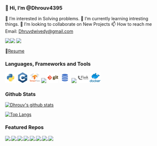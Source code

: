 ### 👋 Hi, I’m @Dhrouv4395

  👀 I’m interested in Solving problems.
  🌱 I’m currently learning intresting things.
  💞️ I’m looking to collaborate on New Projects
  📫 How to reach me Email: Dhruvdwivedy@gmail.com
 <p><a href="https://www.linkedin.com/in/dhrouv-dwivedy-515b539a/"><img src="https://img.shields.io/badge/linkedin-%230077B5.svg?&style=for-the-badge&logo=linkedin&logoColor=white" height=25></a><a href="https://dhruvdwivedy.medium.com//"><img src="https://img.shields.io/badge/medium-%2312100E.svg?&style=for-the-badge&logo=medium&logoColor=white" height=25></a> <a href="https://www.kaggle.com/dhruvdwivedy"><img src="https://avatars0.githubusercontent.com/u/1336944?s=200&v=4" height=25></a></p>

📝[Resume](https://docs.google.com/document/d/1zFHv31OqyoFn-zaPqG6lcWQ15pMxMUJe/edit?usp=sharing&ouid=100889110267376095146&rtpof=true&sd=true)<br>

### Languages, Frameworks and Tools
<p><img src="https://raw.githubusercontent.com/github/explore/80688e429a7d4ef2fca1e82350fe8e3517d3494d/topics/python/python.png" height=35>
  <img src="https://raw.githubusercontent.com/github/explore/80688e429a7d4ef2fca1e82350fe8e3517d3494d/topics/cpp/cpp.png" height=35>
  <img src="https://raw.githubusercontent.com/github/explore/80688e429a7d4ef2fca1e82350fe8e3517d3494d/topics/tensorflow/tensorflow.png" height=35>
  <img src="https://img.shields.io/badge/PyTorch%20-%23EE4C2C.svg?&style=for-the-badge&logo=PyTorch&logoColor=white" />
  <img src="https://raw.githubusercontent.com/github/explore/80688e429a7d4ef2fca1e82350fe8e3517d3494d/topics/git/git.png" height=35>
  <img src="https://raw.githubusercontent.com/github/explore/80688e429a7d4ef2fca1e82350fe8e3517d3494d/topics/sql/sql.png" height=35>
  <img src ="https://img.shields.io/badge/sqlite-%2307405e.svg?&style=for-the-badge&logo=sqlite&logoColor=white"/>
  <img src="https://raw.githubusercontent.com/github/explore/80688e429a7d4ef2fca1e82350fe8e3517d3494d/topics/flask/flask.png" height=35> 
  <img src="https://raw.githubusercontent.com/github/explore/80688e429a7d4ef2fca1e82350fe8e3517d3494d/topics/docker/docker.png" height=35> 

  

<!---
Dhrouv4395/Dhrouv4395 is a ✨ special ✨ repository because its `README.md` (this file) appears on your GitHub profile.
You can click the Preview link to take a look at your changes.
--->

  
  
  ### Github Stats
  [![Dhrouv's github stats](https://github-readme-stats.vercel.app/api?username=dhrouv4395&count_private=true&show_icons=true&include_all_commits=1)](https://github.com/dhrouv4395/github-readme-stats)
  
[![Top Langs](https://github-readme-stats.vercel.app/api/top-langs/?username=dhrouv4395&hide=Rich%Text%Format,Shell)](https://github.com/dhrouv4395/github-readme-stats)
  
  ### Featured Repos
  
  <a href="https://github.com/Dhrouv4395/Traffic-Sign-Classification-with-Keras-and-Deep-Learning">
    <img align="center" src="https://github-readme-stats.vercel.app/api/pin/?username=Dhrouv4395&repo=Traffic-Sign-Classification-with-Keras-and-Deep-Learning" />
</a>
  
  <a href="https://github.com/Dhrouv4395/Whitelisting-and-Blacklisting-Characters-with-Tesseract-and-Python">
    <img align="center" src="https://github-readme-stats.vercel.app/api/pin/?username=Dhrouv4395&repo=Whitelisting-and-Blacklisting-Characters-with-Tesseract-and-Python" />
</a>
  
  <a href="https://github.com/Dhrouv4395/Article-Extraction-from-an-Image">
    <img align="center" src="https://github-readme-stats.vercel.app/api/pin/?username=Dhrouv4395&repo=Article-Extraction-from-an-Image" />
</a>
  
  <a href="https://github.com/Dhrouv4395/Login-Dashboard-GUI">
    <img align="center" src="https://github-readme-stats.vercel.app/api/pin/?username=Dhrouv4395&repo=Login-Dashboard-GUI" />
</a>
  
  <a href="https://github.com/Dhrouv4395/Eye-Blink-Detection">
    <img align="center" src="https://github-readme-stats.vercel.app/api/pin/?username=Dhrouv4395&repo=Eye-Blink-Detection" />
</a>
  
  <a href="https://github.com/Dhrouv4395/Finger-Detection">
    <img align="center" src="https://github-readme-stats.vercel.app/api/pin/?username=Dhrouv4395&repo=Finger-Detection" />
</a>
  
  <a href="https://github.com/Dhrouv4395/Deep-Learning_CNN_CIFAR10-">
    <img align="center" src="https://github-readme-stats.vercel.app/api/pin/?username=Dhrouv4395&repo=Deep-Learning_CNN_CIFAR10-" />
</a>
  
  <a href="https://github.com/Dhrouv4395/Titanic-ML">
    <img align="center" src="https://github-readme-stats.vercel.app/api/pin/?username=Dhrouv4395&repo=Titanic-ML" />
</a>
  
